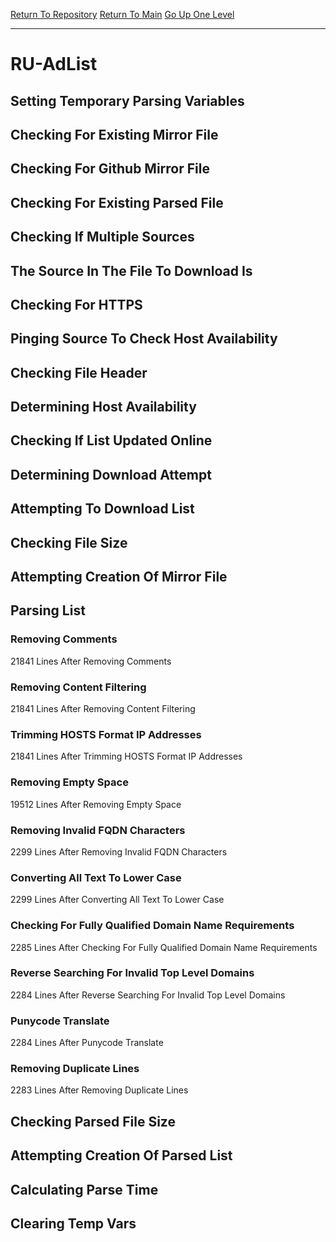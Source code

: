 [Return To Repository](https://github.com/deathbybandaid/piholeparser/)
[Return To Main](https://github.com/deathbybandaid/piholeparser/blob/master/RecentRunLogs/Mainlog.md)
[Go Up One Level](https://github.com/deathbybandaid/piholeparser/blob/master/RecentRunLogs/TopLevelScripts/30-Processing-External-Blacklists.md)
____________________________________
# RU-AdList
## Setting Temporary Parsing Variables
## Checking For Existing Mirror File
## Checking For Github Mirror File
## Checking For Existing Parsed File
## Checking If Multiple Sources
## The Source In The File To Download Is
## Checking For HTTPS
## Pinging Source To Check Host Availability
## Checking File Header
## Determining Host Availability
## Checking If List Updated Online
## Determining Download Attempt
## Attempting To Download List
## Checking File Size
## Attempting Creation Of Mirror File
## Parsing List
### Removing Comments
21841 Lines After Removing Comments
### Removing Content Filtering
21841 Lines After Removing Content Filtering
### Trimming HOSTS Format IP Addresses
21841 Lines After Trimming HOSTS Format IP Addresses
### Removing Empty Space
19512 Lines After Removing Empty Space
### Removing Invalid FQDN Characters
2299 Lines After Removing Invalid FQDN Characters
### Converting All Text To Lower Case
2299 Lines After Converting All Text To Lower Case
### Checking For Fully Qualified Domain Name Requirements
2285 Lines After Checking For Fully Qualified Domain Name Requirements
### Reverse Searching For Invalid Top Level Domains
2284 Lines After Reverse Searching For Invalid Top Level Domains
### Punycode Translate
2284 Lines After Punycode Translate
### Removing Duplicate Lines
2283 Lines After Removing Duplicate Lines
## Checking Parsed File Size
## Attempting Creation Of Parsed List
## Calculating Parse Time
## Clearing Temp Vars
